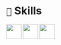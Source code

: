 # ` 🌿 ` **Skills** <br>
<img src="https://i.postimg.cc/SxW3nTdX/file-type-html-icon-130541.webp" width="40px"> <img src="https://i.postimg.cc/C1663Wh2/file-type-css-icon-130661.webp" width="40px"> <img src="https://i.postimg.cc/hjQNJZkK/file-type-python-icon-130221.png" width="40px">
